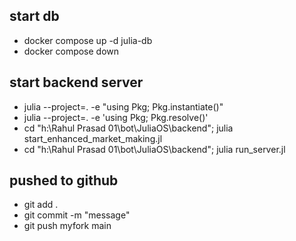 ## start db

- docker compose up -d julia-db
- docker compose down

## start backend server 

- julia --project=. -e "using Pkg; Pkg.instantiate()"
- julia --project=. -e 'using Pkg; Pkg.resolve()'
- cd "h:\Rahul Prasad 01\bot\JuliaOS\backend"; julia start_enhanced_market_making.jl
- cd "h:\Rahul Prasad 01\bot\JuliaOS\backend"; julia run_server.jl

## pushed to github

- git add .
- git commit -m "message"
- git push myfork main 